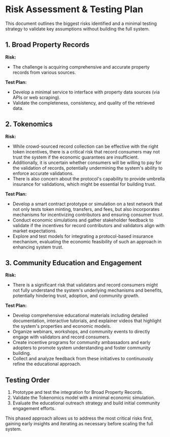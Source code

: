 # Risk Assessment & Testing Plan

This document outlines the biggest risks identified and a minimal testing strategy to validate key assumptions without building the full system.

## 1. Broad Property Records
**Risk:**
- The challenge is acquiring comprehensive and accurate property records from various sources.

**Test Plan:**
- Develop a minimal service to interface with property data sources (via APIs or web scraping).
- Validate the completeness, consistency, and quality of the retrieved data.

## 2. Tokenomics
**Risk:**
- While crowd-sourced record collection can be effective with the right token incentives, there is a critical risk that record consumers may not trust the system if the economic guarantees are insufficient.
- Additionally, it is uncertain whether consumers will be willing to pay for the validation of records, potentially undermining the system's ability to enforce accurate validations.
- There is also concern about the protocol's capability to provide umbrella insurance for validations, which might be essential for building trust.

**Test Plan:**
- Develop a smart contract prototype or simulation on a test network that not only tests token minting, transfers, and fees, but also incorporates mechanisms for incentivizing contributors and ensuring consumer trust.
- Conduct economic simulations and gather stakeholder feedback to validate if the incentives for record contributors and validators align with market expectations.
- Explore and test models for integrating a protocol-based insurance mechanism, evaluating the economic feasibility of such an approach in enhancing system trust.

## 3. Community Education and Engagement
**Risk:**
- There is a significant risk that validators and record consumers might not fully understand the system's underlying mechanisms and benefits, potentially hindering trust, adoption, and community growth.

**Test Plan:**
- Develop comprehensive educational materials including detailed documentation, interactive tutorials, and explainer videos that highlight the system's properties and economic models.
- Organize webinars, workshops, and community events to directly engage with validators and record consumers.
- Create incentive programs for community ambassadors and early adopters to promote system understanding and foster community building.
- Collect and analyze feedback from these initiatives to continuously refine the educational approach.

## Testing Order
1. Prototype and test the integration for Broad Property Records.
2. Validate the Tokenomics model with a minimal economic simulation.
3. Evaluate the educational outreach strategy and build initial community engagement efforts.

This phased approach allows us to address the most critical risks first, gaining early insights and iterating as necessary before scaling the full system.
